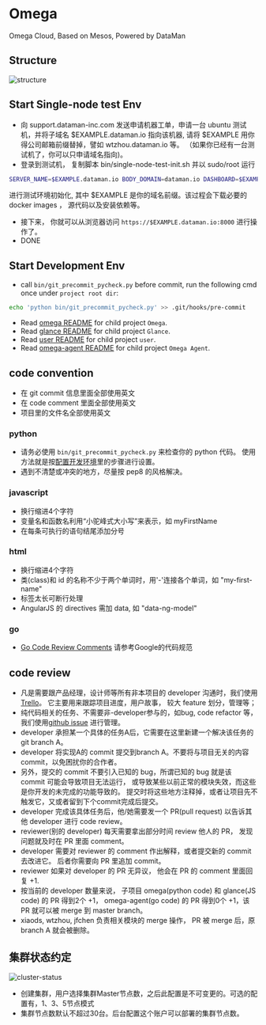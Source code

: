 # Omega
Omega Cloud, Based on Mesos, Powered by DataMan

## Structure

![structure](docs/structure.png)

## Start Single-node test Env

* 向 support.dataman-inc.com 发送申请机器工单，申请一台 ubuntu 测试机，并将子域名 $EXAMPLE.dataman.io 指向该机器, 请将 $EXAMPLE 用你得公司邮箱前缀替掉，譬如 wtzhou.dataman.io 等。 （如果你已经有一台测试机了，你可以只申请域名指向)。
* 登录到测试机， 复制脚本 bin/single-node-test-init.sh 并以 sudo/root 运行 

```bash
SERVER_NAME=$EXAMPLE.dataman.io BODY_DOMAIN=dataman.io DASHBOARD=$EXAMPLE.dataman.io:8000 MARKET=$EXAMPLE.dataman.io:8001 APP=$EXAMPLE.dataman.io:8888 ./single-node-test-init.sh
```

进行测试环境初始化, 其中 $EXAMPLE 是你的域名前缀。该过程会下载必要的 docker images ， 源代码以及安装依赖等。
* 接下来， 你就可以从浏览器访问 `https://$EXAMPLE.dataman.io:8000` 进行操作了。
* DONE

## Start Development Env

* call `bin/git_precommit_pycheck.py` before commit, run the following cmd once under `project root dir`:

 ```bash
 echo 'python bin/git_precommit_pycheck.py' >> .git/hooks/pre-commit
 ```

* Read [omega README](omega/README.md) for child project `Omega`.
* Read [glance README](glance/README.md) for child project `Glance`.
* Read [user README](user/README.md) for child project `user`.
* Read [omega-agent README](omega-agent/README.md) for child project `Omega Agent`.


## code convention

* 在 git commit 信息里面全部使用英文
* 在 code comment 里面全部使用英文
* 项目里的文件名全部使用英文

### python

* 请务必使用 `bin/git_precommit_pycheck.py` 来检查你的 python 代码。 使用方法就是按[配置开发环境](#start-development-env)里的步骤进行设置。
* 遇到不清楚或冲突的地方，尽量按 pep8 的风格解决。

### javascript

* 换行缩进4个字符
* 变量名和函数名利用“小驼峰式大小写”来表示，如 myFirstName
* 在每条可执行的语句结尾添加分号

### html
* 换行缩进4个字符
* 类(class)和 id 的名称不少于两个单词时，用'-'连接各个单词，如 "my-first-name"
* 标签太长可断行处理
* AngularJS 的 directives 需加 data, 如 "data-ng-model"

### go

 * [Go Code Review Comments](https://github.com/golang/go/wiki/CodeReviewComments) 请参考Google的代码规范

## code review

* 凡是需要跟产品经理，设计师等所有非本项目的 developer 沟通时，我们使用 [Trello](https://trello.com/b/wmnJDQ7P/shurenyun)。 它主要用来跟踪项目进度，用户故事， 较大 feature 划分，管理等；
* 纯代码相关的任务、不需要非-developer参与的，如bug, code refactor 等，我们使用[github issue](https://github.com/Dataman-Cloud/Omega/issues) 进行管理。
* developer 承担某一个具体的任务A后，它需要在这里新建一个解决该任务的 git branch A。
* developer 将实现A的 commit 提交到branch A。不要将与项目无关的内容 commit，以免困扰你的合作者。
* 另外，提交的 commit 不要引入已知的 bug，所谓已知的 bug 就是该 commit 可能会导致项目无法运行， 或导致某些以前正常的模块失效，而这些是你开发的未完成的功能导致的。 提交时将这些地方注释掉，或者让项目先不触发它，又或者留到下个commit完成后提交。
* developer 完成该具体任务后，他/她需要发一个 PR(pull request) 以告诉其他 developer 进行 code review。
* reviewer(别的 developer) 每天需要拿出部分时间 review 他人的 PR， 发现问题就及时在 PR 里面 comment。
* developer 需要对 reviewer 的 comment 作出解释，或者提交新的 commit 去改进它。 后者你需要向 PR 里追加 commit。
* reviewer 如果对 developer 的 PR 无异议， 他会在 PR 的 comment 里面回复 +1.
* 按当前的 developer 数量来说， 子项目 omega(python code) 和 glance(JS code) 的 PR 得到2个 +1， omega-agent(go code) 的 PR 得到0个 +1，该 PR 就可以被 merge 到 master branch。
* xiaods, wtzhou, jfchen 负责相关模块的 merge 操作， PR 被 merge 后，原branch A 就会被删除。

## 集群状态约定

![cluster-status](docs/cluster-setup-rule.png)

* 创建集群，用户选择集群Master节点数，之后此配置是不可变更的。可选的配置有，1、3、5节点模式
* 集群节点数默认不超过30台。后台配置这个账户可以部署的集群节点数。
